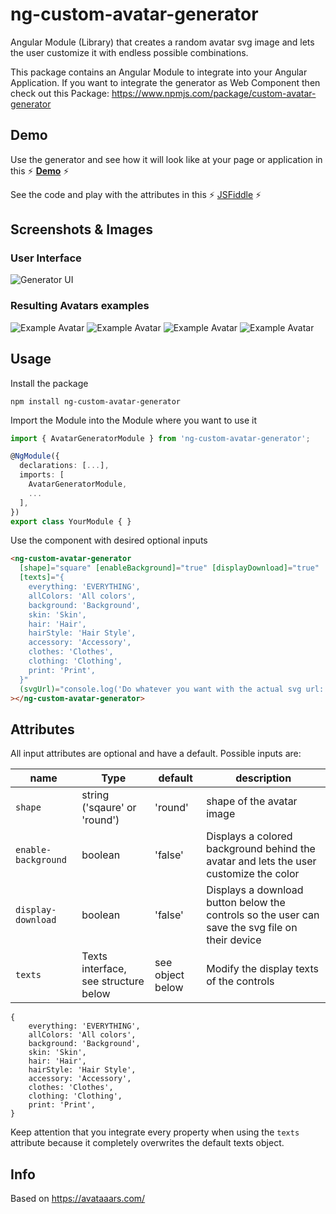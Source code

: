 # ng-custom-avatar-generator
Angular Module (Library) that creates a random avatar svg image and lets the user customize it with endless possible combinations.

This package contains an Angular Module to integrate into your Angular Application. If you want to integrate the generator as Web Component then check out this Package: https://www.npmjs.com/package/custom-avatar-generator

## Demo
Use the generator and see how it will look like at your page or application in this
⚡
**[Demo](https://htmlpreview.github.io/?https://github.com/maidi29/custom-avatar-generator/demo/demo/index.html)**
⚡

See the code and play with the attributes in this
⚡
[JSFiddle](https://jsfiddle.net/maidi/L4so8gyj/)
⚡

## Screenshots & Images
### User Interface
![Generator UI](https://raw.githubusercontent.com/maidi29/custom-avatar-generator/images/images/generator-interface.PNG)
### Resulting Avatars examples
![Example Avatar](https://raw.githubusercontent.com/maidi29/custom-avatar-generator/images/images/avatar-example-3.svg)
![Example Avatar](https://raw.githubusercontent.com/maidi29/custom-avatar-generator/images/images/avatar-example-2.svg)
![Example Avatar](https://raw.githubusercontent.com/maidi29/custom-avatar-generator/images/images/avatar-example-1.svg)
![Example Avatar](https://raw.githubusercontent.com/maidi29/custom-avatar-generator/images/images/avatar-example-4.svg)
## Usage
Install the package
````
npm install ng-custom-avatar-generator
````
Import the Module into the Module where you want to use it
````typescript
import { AvatarGeneratorModule } from 'ng-custom-avatar-generator';

@NgModule({
  declarations: [...],
  imports: [
    AvatarGeneratorModule,
    ...
  ],
})
export class YourModule { }
````
Use the component with desired optional inputs
```html
<ng-custom-avatar-generator
  [shape]="square" [enableBackground]="true" [displayDownload]="true"
  [texts]="{
    everything: 'EVERYTHING',
    allColors: 'All colors',
    background: 'Background',
    skin: 'Skin',
    hair: 'Hair',
    hairStyle: 'Hair Style',
    accessory: 'Accessory',
    clothes: 'Clothes',
    clothing: 'Clothing',
    print: 'Print',
  }"
  (svgUrl)="console.log('Do whatever you want with the actual svg url:', $event)"
></ng-custom-avatar-generator>
````
## Attributes
All input attributes are optional and have a default. Possible inputs are:

| name               | Type                                     | default        | description                                                                                     |
| -------------      |-------------                                        | ----           | -----                                                                                           |
| `shape`            | string ('sqaure' or 'round')                                 | 'round'        | shape of the avatar image                                                                       |
| `enable-background`| boolean                                  | 'false'        | Displays a colored background behind the avatar and lets the user customize the color           |
| `display-download` | boolean                                   | 'false'        | Displays a download button below the controls so the user can save the svg file on their device |
| `texts`            | Texts interface, see structure below | see object below | Modify the display texts of the controls                                                        |
```
{
    everything: 'EVERYTHING',
    allColors: 'All colors',
    background: 'Background',
    skin: 'Skin',
    hair: 'Hair',
    hairStyle: 'Hair Style',
    accessory: 'Accessory',
    clothes: 'Clothes',
    clothing: 'Clothing',
    print: 'Print',
}
```
Keep attention that you integrate every property when using the `texts` attribute because it completely overwrites the default texts object.

## Info
Based on https://avataaars.com/
